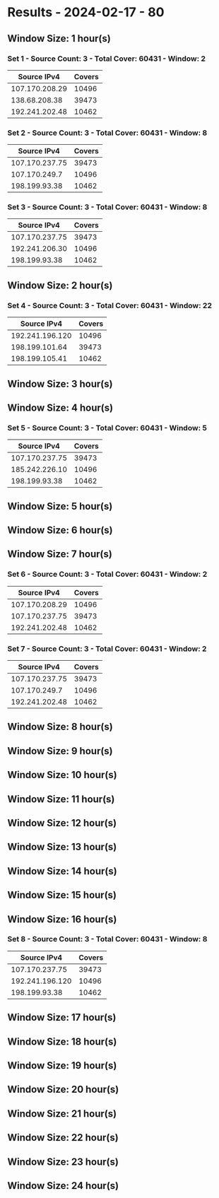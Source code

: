 # Results - 2024-02-17 - 80 

## Window Size: 1 hour(s)

### Set 1 - Source Count: 3 - Total Cover: 60431 - Window: 2

| Source IPv4 | Covers |
| --- | --- |
| 107.170.208.29 | 10496 |
| 138.68.208.38 | 39473 |
| 192.241.202.48 | 10462 |
### Set 2 - Source Count: 3 - Total Cover: 60431 - Window: 8

| Source IPv4 | Covers |
| --- | --- |
| 107.170.237.75 | 39473 |
| 107.170.249.7 | 10496 |
| 198.199.93.38 | 10462 |
### Set 3 - Source Count: 3 - Total Cover: 60431 - Window: 8

| Source IPv4 | Covers |
| --- | --- |
| 107.170.237.75 | 39473 |
| 192.241.206.30 | 10496 |
| 198.199.93.38 | 10462 |
## Window Size: 2 hour(s)

### Set 4 - Source Count: 3 - Total Cover: 60431 - Window: 22

| Source IPv4 | Covers |
| --- | --- |
| 192.241.196.120 | 10496 |
| 198.199.101.64 | 39473 |
| 198.199.105.41 | 10462 |
## Window Size: 3 hour(s)

## Window Size: 4 hour(s)

### Set 5 - Source Count: 3 - Total Cover: 60431 - Window: 5

| Source IPv4 | Covers |
| --- | --- |
| 107.170.237.75 | 39473 |
| 185.242.226.10 | 10496 |
| 198.199.93.38 | 10462 |
## Window Size: 5 hour(s)

## Window Size: 6 hour(s)

## Window Size: 7 hour(s)

### Set 6 - Source Count: 3 - Total Cover: 60431 - Window: 2

| Source IPv4 | Covers |
| --- | --- |
| 107.170.208.29 | 10496 |
| 107.170.237.75 | 39473 |
| 192.241.202.48 | 10462 |
### Set 7 - Source Count: 3 - Total Cover: 60431 - Window: 2

| Source IPv4 | Covers |
| --- | --- |
| 107.170.237.75 | 39473 |
| 107.170.249.7 | 10496 |
| 192.241.202.48 | 10462 |
## Window Size: 8 hour(s)

## Window Size: 9 hour(s)

## Window Size: 10 hour(s)

## Window Size: 11 hour(s)

## Window Size: 12 hour(s)

## Window Size: 13 hour(s)

## Window Size: 14 hour(s)

## Window Size: 15 hour(s)

## Window Size: 16 hour(s)

### Set 8 - Source Count: 3 - Total Cover: 60431 - Window: 8

| Source IPv4 | Covers |
| --- | --- |
| 107.170.237.75 | 39473 |
| 192.241.196.120 | 10496 |
| 198.199.93.38 | 10462 |
## Window Size: 17 hour(s)

## Window Size: 18 hour(s)

## Window Size: 19 hour(s)

## Window Size: 20 hour(s)

## Window Size: 21 hour(s)

## Window Size: 22 hour(s)

## Window Size: 23 hour(s)

## Window Size: 24 hour(s)

